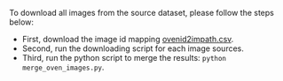To download all images from the source dataset, please follow the steps below:

- First, download the image id mapping [ovenid2impath.csv](http://storage.googleapis.com/gresearch/open-vision-language/ovenid2impath.csv).
- Second, run the downloading script for each image sources.
- Third, run the python script to merge the results: `python merge_oven_images.py`.